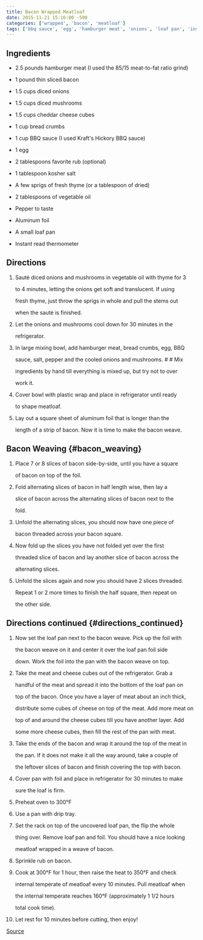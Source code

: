 ```yaml
---
title: Bacon Wrapped Meatloaf
date: 2015-11-21 15:16:00 -500
categories: ['wrapped', 'bacon', 'meatloaf']
tags: ['bbq sauce', 'egg', 'hamburger meat', 'onions', 'loaf pan', 'instant read thermometer', 'bacon', 'kosher salt', 'aluminum foil', 'bread crumbs', 'vegetable oil', 'fresh thyme', 'pepper', 'favorite rub', 'mushrooms', 'cheddar cheese cubes']
---
```


## Ingredients

-   2.5 pounds hamburger meat (I used the 85/15 meat-to-fat ratio grind)
-   1 pound thin sliced bacon
-   1.5 cups diced onions
-   1.5 cups diced mushrooms
-   1.5 cups cheddar cheese cubes
-   1 cup bread crumbs
-   1 cup BBQ sauce (I used Kraft\'s Hickory BBQ sauce)
-   1 egg
-   2 tablespoons favorite rub (optional)
-   1 tablespoon kosher salt
-   A few sprigs of fresh thyme (or a tablespoon of dried)
-   2 tablespoons of vegetable oil
-   Pepper to taste
-   Aluminum foil
-   A small loaf pan
-   Instant read thermometer

## Directions

1.  Sauté diced onions and mushrooms in vegetable oil with thyme for 3
    to 4 minutes, letting the onions get soft and translucent. If using
    fresh thyme, just throw the sprigs in whole and pull the stems out
    when the sauté is finished.
2.  Let the onions and mushrooms cool down for 30 minutes in the
    refrigerator.
3.  In large mixing bowl, add hamburger meat, bread crumbs, egg, BBQ
    sauce, salt, pepper and the cooled onions and mushrooms. \# \# Mix
    ingredients by hand till everything is mixed up, but try not to over
    work it.
4.  Cover bowl with plastic wrap and place in refrigerator until ready
    to shape meatloaf.
5.  Lay out a square sheet of aluminum foil that is longer than the
    length of a strip of bacon. Now it is time to make the bacon weave.

## Bacon Weaving {#bacon_weaving}

1.  Place 7 or 8 slices of bacon side-by-side, until you have a square
    of bacon on top of the foil.
2.  Fold alternating slices of bacon in half length wise, then lay a
    slice of bacon across the alternating slices of bacon next to the
    fold.
3.  Unfold the alternating slices, you should now have one piece of
    bacon threaded across your bacon square.
4.  Now fold up the slices you have not folded yet over the first
    threaded slice of bacon and lay another slice of bacon across the
    alternating slices.
5.  Unfold the slices again and now you should have 2 slices threaded.
    Repeat 1 or 2 more times to finish the half square, then repeat on
    the other side.

## Directions continued {#directions_continued}

1.  Now set the loaf pan next to the bacon weave. Pick up the foil with
    the bacon weave on it and center it over the loaf pan foil side
    down. Work the foil into the pan with the bacon weave on top.
2.  Take the meat and cheese cubes out of the refrigerator. Grab a
    handful of the meat and spread it into the bottom of the loaf pan on
    top of the bacon. Once you have a layer of meat about an inch thick,
    distribute some cubes of cheese on top of the meat. Add more meat on
    top of and around the cheese cubes till you have another layer. Add
    some more cheese cubes, then fill the rest of the pan with meat.
3.  Take the ends of the bacon and wrap it around the top of the meat in
    the pan. If it does not make it all the way around, take a couple of
    the leftover slices of bacon and finish covering the top with bacon.
4.  Cover pan with foil and place in refrigerator for 30 minutes to make
    sure the loaf is firm.
5.  Preheat oven to 300°F
6.  Use a pan with drip tray.
7.  Set the rack on top of the uncovered loaf pan, the flip the whole
    thing over. Remove loaf pan and foil. You should have a nice looking
    meatloaf wrapped in a weave of bacon.
8.  Sprinkle rub on bacon.
9.  Cook at 300°F for 1 hour, then raise the heat to 350°F and check
    internal temperate of meatloaf every 10 minutes. Pull meatloaf when
    the internal temperate reaches 160°F (approximately 1 1/2 hours
    total cook time).
10. Let rest for 10 minutes before cutting, then enjoy!

[Source](http://www.dfw.com/2012/09/10/678711/weekend-chef-bacon-wrapped-meatloaf.html)
